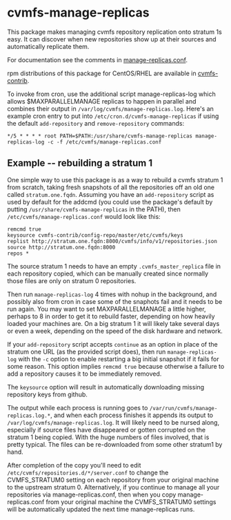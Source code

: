 # cvmfs-manage-replicas

This package makes managing cvmfs repository replication onto stratum 1s easy.
It can discover when new repositories show up at their sources and
automatically replicate them.

For documentation see the comments in
[manage-replicas.conf](https://github.com/cvmfs-contrib/cvmfs-manage-replicas/blob/master/manage-replicas.conf).

rpm distributions of this package for CentOS/RHEL are available in
[cvmfs-contrib](https://cvmfs-contrib.githup.io).

To invoke from cron, use the additional script manage-replicas-log which
allows $MAXPARALLELMANAGE replicas to happen in parallel and combines
their output in `/var/log/cvmfs/manage-replicas.log`.  Here's an example
cron entry to put into `/etc/cron.d/cvmfs-manage-replicas` if using the
default `add-repository` and `remove-repository` commands:
```
*/5 * * * * root PATH=$PATH:/usr/share/cvmfs-manage-replicas manage-replicas-log -c -f /etc/cvmfs/manage-replicas.conf
```

## Example -- rebuilding a stratum 1

One simple way to use this package is as a way to rebuild a cvmfs
stratum 1 from scratch, taking fresh snapshots of all the repositories
off an old one called `stratum.one.fqdn`.
Assuming you have an `add-repository` script as used by default for the
addcmd (you could use the package's default by putting
`/usr/share/cvmfs-manage-replicas` in the PATH), then
`/etc/cvmfs/manage-replicas.conf` would look like this:
```
remcmd true
keysource cvmfs-contrib/config-repo/master/etc/cvmfs/keys
replist http://stratum.one.fqdn:8000/cvmfs/info/v1/repositories.json
source http://stratum.one.fqdn:8000
repos *
```

The source stratum 1 needs to have an empty `.cvmfs_master_replica`
file in each repository copied, which can be manually created since
normally those files are only on stratum 0 repositories.

Then run `manage-replicas-log` 4 times with nohup in the background, and
possibly also from cron in case some of the snaphots fail and it needs
to be run again.
You may want to set MAXPARALLELMANAGE a little higher, perhaps to 8 in
order to get it to rebuild faster, depending on how heavily loaded your
machines are.
On a big stratum 1 it will likely take several days or even a week,
depending on the speed of the disk hardware and network. 

If your `add-repository` script accepts `continue` as an option in place
of the stratum one URL (as the provided script does), then run
`manage-replicas-log` with the `-c` option to enable restarting a big
initial snapshot if it fails for some reason.
This option implies `remcmd true` because otherwise a failure to add a
repository causes it to be immediately removed.

The `keysource` option will result in automatically downloading missing
repository keys from github.

The output while each process is running goes to
`/var/run/cvmfs/manage-replicas.log.*`, and when each process finishes
it appends its output to `/var/log/cvmfs/manage-replicas.log`.
It will likely need to be nursed along, especially if source files have
disappeared or gotten corrupted on the stratum 1 being copied.
With the huge numbers of files involved, that is pretty typical.
The files can be re-downloaded from some other stratum1 by hand.

After completion of the copy you'll need to edit
`/etc/cvmfs/repositories.d/*/server.conf` to change the CVMFS_STRATUM0 setting
on each repository from your original machine to the upstream stratum 0.
Alternatively, if you continue to manage all your repositories via
manage-replicas.conf, then when you copy manage-replicas.conf from your
original machine the CVMFS_STRATUM0 settings will be automatically
updated the next time manage-replicas runs.

